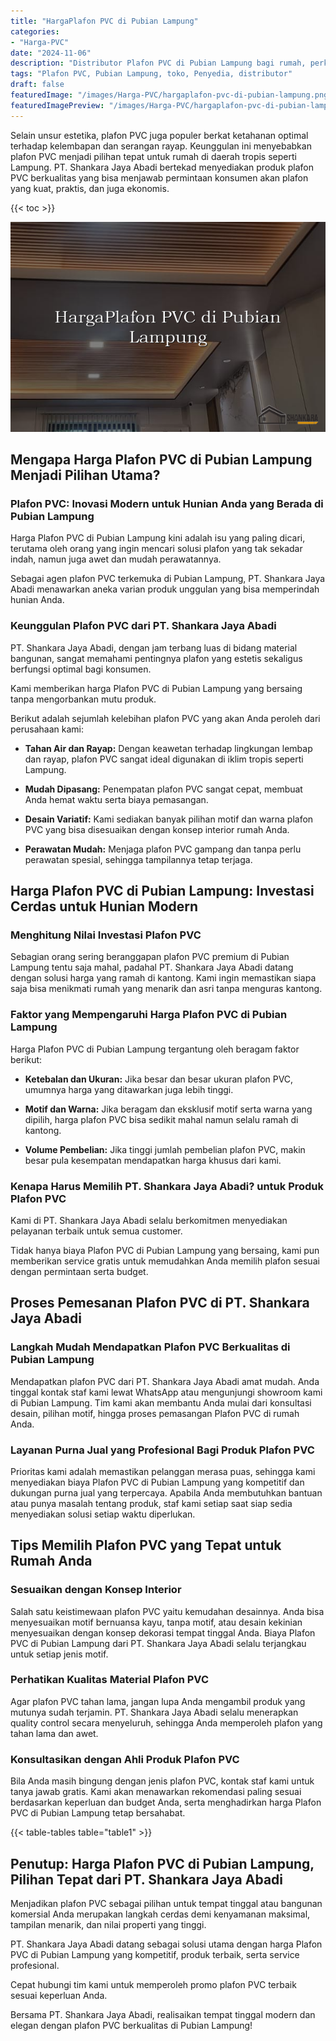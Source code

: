```yaml
---
title: "HargaPlafon PVC di Pubian Lampung"
categories:
- "Harga-PVC"
date: "2024-11-06"
description: "Distributor Plafon PVC di Pubian Lampung bagi rumah, perkantoran, serta gerai. Produk unggulan, variasi motif, warna menarik, dengan servis instalasi dikerjakan oleh tenaga ahli profesional dan garansi resmi!|Layanan penyediaan Plafon PVC di Pubian Lampung untuk kebutuhan hunian, perkantoran, maupun toko, dengan material berkualitas dan pemasangan oleh tenaga ahli profesional dan jaminan resmi.|Alternatif Plafon PVC di Pubian Lampung yang terpercaya untuk tempat tinggal, kantor, serta gerai, bersama panel unggulan dan instalasi dikerjakan oleh tenaga ahli profesional serta kepastian resmi.|Penyediaan Plafon PVC di Pubian Lampung bagi tempat tinggal, office, serta gerai, dengan material berkualitas dan pemasangan ditangani oleh teknisi profesional, dilengkapi beserta jaminan resmi.}"
tags: "Plafon PVC, Pubian Lampung, toko, Penyedia, distributor"
draft: false
featuredImage: "/images/Harga-PVC/hargaplafon-pvc-di-pubian-lampung.png"
featuredImagePreview: "/images/Harga-PVC/hargaplafon-pvc-di-pubian-lampung.png"
---
```


Selain unsur estetika, plafon PVC juga populer berkat ketahanan optimal terhadap kelembapan dan serangan rayap. Keunggulan ini menyebabkan plafon PVC menjadi pilihan tepat untuk rumah di daerah tropis seperti Lampung. PT. Shankara Jaya Abadi bertekad menyediakan produk plafon PVC berkualitas yang bisa menjawab permintaan konsumen akan plafon yang kuat, praktis, dan juga ekonomis.

{{< toc >}}

![HargaPlafon PVC di Pubian Lampung](/images/Harga-PVC/HargaPlafon-PVC-di-Pubian-Lampung.png)

## Mengapa Harga Plafon PVC di Pubian Lampung Menjadi Pilihan Utama?

### Plafon PVC: Inovasi Modern untuk Hunian Anda yang Berada di Pubian Lampung

Harga Plafon PVC di Pubian Lampung kini adalah isu yang paling dicari, terutama oleh orang yang ingin mencari solusi plafon yang tak sekadar indah, namun juga awet dan mudah perawatannya.

Sebagai agen plafon PVC terkemuka di Pubian Lampung, PT. Shankara Jaya Abadi menawarkan aneka varian produk unggulan yang bisa memperindah hunian Anda.

### Keunggulan Plafon PVC dari PT. Shankara Jaya Abadi

PT. Shankara Jaya Abadi, dengan jam terbang luas di bidang material bangunan, sangat memahami pentingnya plafon yang estetis sekaligus berfungsi optimal bagi konsumen.

Kami memberikan harga Plafon PVC di Pubian Lampung yang bersaing tanpa mengorbankan mutu produk.

Berikut adalah sejumlah kelebihan plafon PVC yang akan Anda peroleh dari perusahaan kami:

- **Tahan Air dan Rayap:** Dengan keawetan terhadap lingkungan lembap dan rayap, plafon PVC sangat ideal digunakan di iklim tropis seperti Lampung.

- **Mudah Dipasang:** Penempatan plafon PVC sangat cepat, membuat Anda hemat waktu serta biaya pemasangan.

- **Desain Variatif:** Kami sediakan banyak pilihan motif dan warna plafon PVC yang bisa disesuaikan dengan konsep interior rumah Anda.

- **Perawatan Mudah:** Menjaga plafon PVC gampang dan tanpa perlu perawatan spesial, sehingga tampilannya tetap terjaga.

## Harga Plafon PVC di Pubian Lampung: Investasi Cerdas untuk Hunian Modern

### Menghitung Nilai Investasi Plafon PVC

Sebagian orang sering beranggapan plafon PVC premium di Pubian Lampung tentu saja mahal, padahal PT. Shankara Jaya Abadi datang dengan solusi harga yang ramah di kantong. Kami ingin memastikan siapa saja bisa menikmati rumah yang menarik dan asri tanpa menguras kantong.

### Faktor yang Mempengaruhi Harga Plafon PVC di Pubian Lampung

Harga Plafon PVC di Pubian Lampung tergantung oleh beragam faktor berikut:

- **Ketebalan dan Ukuran:** Jika besar dan besar ukuran plafon PVC, umumnya harga yang ditawarkan juga lebih tinggi.

- **Motif dan Warna:** Jika beragam dan eksklusif motif serta warna yang dipilih, harga plafon PVC bisa sedikit mahal namun selalu ramah di kantong.

- **Volume Pembelian:** Jika tinggi jumlah pembelian plafon PVC, makin besar pula kesempatan mendapatkan harga khusus dari kami.

### Kenapa Harus Memilih PT. Shankara Jaya Abadi? untuk Produk Plafon PVC

Kami di PT. Shankara Jaya Abadi selalu berkomitmen menyediakan pelayanan terbaik untuk semua customer.

Tidak hanya biaya Plafon PVC di Pubian Lampung yang bersaing, kami pun memberikan service gratis untuk memudahkan Anda memilih plafon sesuai dengan permintaan serta budget.

## Proses Pemesanan Plafon PVC di PT. Shankara Jaya Abadi

### Langkah Mudah Mendapatkan Plafon PVC Berkualitas di Pubian Lampung

Mendapatkan plafon PVC dari PT. Shankara Jaya Abadi amat mudah. Anda tinggal kontak staf kami lewat WhatsApp atau mengunjungi showroom kami di Pubian Lampung. Tim kami akan membantu Anda mulai dari konsultasi desain, pilihan motif, hingga proses pemasangan Plafon PVC di rumah Anda.

### Layanan Purna Jual yang Profesional Bagi Produk Plafon PVC

Prioritas kami adalah memastikan pelanggan merasa puas, sehingga kami menyediakan biaya Plafon PVC di Pubian Lampung yang kompetitif dan dukungan purna jual yang terpercaya. Apabila Anda membutuhkan bantuan atau punya masalah tentang produk, staf kami setiap saat siap sedia menyediakan solusi setiap waktu diperlukan.

## Tips Memilih Plafon PVC yang Tepat untuk Rumah Anda

### Sesuaikan dengan Konsep Interior

Salah satu keistimewaan plafon PVC yaitu kemudahan desainnya. Anda bisa menyesuaikan motif bernuansa kayu, tanpa motif, atau desain kekinian menyesuaikan dengan konsep dekorasi tempat tinggal Anda. Biaya Plafon PVC di Pubian Lampung dari PT. Shankara Jaya Abadi selalu terjangkau untuk setiap jenis motif.

### Perhatikan Kualitas Material Plafon PVC

Agar plafon PVC tahan lama, jangan lupa Anda mengambil produk yang mutunya sudah terjamin. PT. Shankara Jaya Abadi selalu menerapkan quality control secara menyeluruh, sehingga Anda memperoleh plafon yang tahan lama dan awet.

### Konsultasikan dengan Ahli Produk Plafon PVC

Bila Anda masih bingung dengan jenis plafon PVC, kontak staf kami untuk tanya jawab gratis. Kami akan menawarkan rekomendasi paling sesuai berdasarkan keperluan dan budget Anda, serta menghadirkan harga Plafon PVC di Pubian Lampung tetap bersahabat.

{{< table-tables table="table1" >}}

## Penutup: Harga Plafon PVC di Pubian Lampung, Pilihan Tepat dari PT. Shankara Jaya Abadi

Menjadikan plafon PVC sebagai pilihan untuk tempat tinggal atau bangunan komersial Anda merupakan langkah cerdas demi kenyamanan maksimal, tampilan menarik, dan nilai properti yang tinggi.

PT. Shankara Jaya Abadi datang sebagai solusi utama dengan harga Plafon PVC di Pubian Lampung yang kompetitif, produk terbaik, serta service profesional.

Cepat hubungi tim kami untuk memperoleh promo plafon PVC terbaik sesuai keperluan Anda.

Bersama PT. Shankara Jaya Abadi, realisaikan tempat tinggal modern dan elegan dengan plafon PVC berkualitas di Pubian Lampung!
